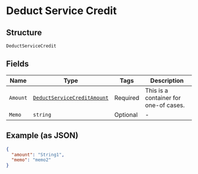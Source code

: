 
# Deduct Service Credit

## Structure

`DeductServiceCredit`

## Fields

| Name | Type | Tags | Description |
|  --- | --- | --- | --- |
| `Amount` | [`DeductServiceCreditAmount`](../../doc/models/containers/deduct-service-credit-amount.md) | Required | This is a container for one-of cases. |
| `Memo` | `string` | Optional | - |

## Example (as JSON)

```json
{
  "amount": "String1",
  "memo": "memo2"
}
```

